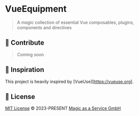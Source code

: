 <!-- <img width="96" alt="VueEquipment" src="https://user-images.githubusercontent.com/30624279/233440946-072b5fb7-aef7-4c4b-a4df-1b5e609e0760.png"> -->

# VueEquipment

> A _magic_ collection of essential Vue composables, plugins, components and directives

## 🧱 Contribute

> Coming soon

## 🤝 Inspiration

This project is heavily inspired by [VueUse][https://vueuse.org].

## 📄 License

[MIT License](https://github.com/magicasaservice/vue-equipment/blob/main/LICENSE) © 2023-PRESENT [Magic as a Service GmbH](https://github.com/magicasaservice)
